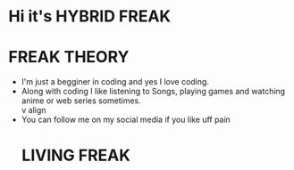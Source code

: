 # Hi it's HYBRID FREAK
# FREAK THEORY
<ul>
  <li> I'm just a begginer in coding and yes I love coding.
  </li>
  <li>
   Along with coding I like listening to Songs, playing games and watching anime or web series sometimes.
  </li>v align
  <li>
    You can follow me on my social media if you like uff pain
  </li>
  
  # LIVING FREAK 
<div align = left>
  <a href="https://t.me/TIMESOFFREAK"><img src=https://img.shields.io/badge/TIMESOFFREAK-00ccff?style=flat-square&logo=telegram&logoColor=blue alt="" srcset=""</a>
